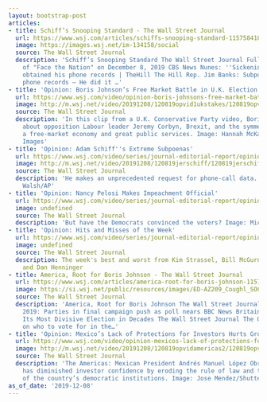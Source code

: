 ```yaml
---
layout: bootstrap-post
articles:
- title: Schiff’s Snooping Standard - The Wall Street Journal
  url: https://www.wsj.com/articles/schiffs-snooping-standard-11575841853
  image: https://images.wsj.net/im-134158/social
  source: The Wall Street Journal
  description: 'Schiff’s Snooping Standard The Wall Street Journal Full transcript
    of "Face the Nation" on December 8, 2019 CBS News Nunes: ''Sickening'' that Schiff
    obtained his phone records | TheHill The Hill Rep. Jim Banks: Subpoena Adam Schiff’s
    phone records – He did it …'
- title: 'Opinion: Boris Johnson’s Free Market Battle in U.K. Election'
  url: https://www.wsj.com/video/opinion-boris-johnsons-free-market-battle-in-uk-election/DDCAECE3-A1D1-4BBD-9220-19AED51E1EFD.html
  image: http://m.wsj.net/video/20191208/120819opvid1ukstakes/120819opvid1ukstakes_1280x720.jpg
  source: The Wall Street Journal
  description: 'In this clip from a U.K. Conservative Party video, Boris Johnson talks
    about opposition Labour leader Jeremy Corbyn, Brexit, and the symmetry between
    a free-market economy and great public services. Image: Hannah McKay/WPA Pool/Getty
    Images'
- title: 'Opinion: Adam Schiff''s Extreme Subpoenas'
  url: https://www.wsj.com/video/series/journal-editorial-report/opinion-adam-schiff-extreme-subpoenas/C560A31D-26B6-45DB-9034-1952E8DEED9D
  image: http://m.wsj.net/video/20191208/120819jerschiff/120819jerschiff_1280x720.jpg
  source: The Wall Street Journal
  description: 'He makes an unprecedented request for phone-call data. Image: Susan
    Walsh/AP'
- title: 'Opinion: Nancy Pelosi Makes Impeachment Official'
  url: https://www.wsj.com/video/series/journal-editorial-report/opinion-nancy-pelosi-makes-impeachment-official/38725C36-17F2-4359-ADB8-641DD85A76CD
  image: undefined
  source: The Wall Street Journal
  description: 'But have the Democrats convinced the voters? Image: Michael Reynolds/Shutterstock'
- title: 'Opinion: Hits and Misses of the Week'
  url: https://www.wsj.com/video/series/journal-editorial-report/opinion-hits-and-misses-of-the-week/6FFACAD7-FB3D-46DF-B220-A1DDF7EC874A
  image: undefined
  source: The Wall Street Journal
  description: The week's best and worst from Kim Strassel, Bill McGurn, Allysia Finley
    and Dan Henninger
- title: America, Root for Boris Johnson - The Wall Street Journal
  url: https://www.wsj.com/articles/america-root-for-boris-johnson-11575837887
  image: https://si.wsj.net/public/resources/images/ED-AZ209_Coughl_SOC_20191205132022.jpg
  source: The Wall Street Journal
  description: 'America, Root for Boris Johnson The Wall Street Journal General election
    2019: Parties in final campaign push as poll nears BBC News Britain Gears Up for
    Its Most Divisive Election in Decades The Wall Street Journal The Observer view
    on who to vote for in the…'
- title: 'Opinion: Mexico’s Lack of Protections for Investors Hurts Growth'
  url: https://www.wsj.com/video/opinion-mexicos-lack-of-protections-for-investors-hurts-growth/089BA91B-0AA5-4DD1-B04D-5285E90F6A8F.html
  image: http://m.wsj.net/video/20191208/120819opvidamericas2/120819opvidamericas2_1280x720.jpg
  source: The Wall Street Journal
  description: 'The Americas: Mexican President Andrés Manuel López Obrador’s government
    has diminished investor confidence by eroding the rule of law and the independence
    of the country’s democratic institutions. Image: Jose Mendez/Shutterstock'
as_of_date: '2019-12-08'
---
```


